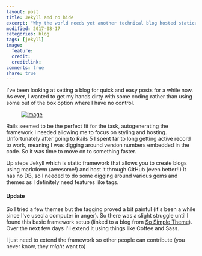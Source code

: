 ```yaml
---
layout: post
title: Jekyll and no hide
excerpt: "Why the world needs yet another technical blog hosted statically through github and generated with Jekyll"
modified: 2017-08-17
categories: blog
tags: [jekyll]
image:
  feature:
  credit:
  creditlink:
comments: true
share: true
---
```


I've been looking at setting a blog for quick and easy posts for a while now. As ever, I wanted to get
my hands dirty with some coding rather than using some out of the box option where I have no control.

<figure>
	<a href="https://jekyllrb.com/img/logo-2x.png"><img src="https://jekyllrb.com/img/logo-2x.png" alt="image"></a>
</figure>

Rails seemed to be the perfect fit for the task, autogenerating the framework I needed allowing me to
focus on styling and hosting. Unfortunately after going to Rails 5 I spent far to long getting active record to work, meaning I was digging around version numbers embedded in the code. So it was time to move on to something faster.

Up steps Jekyll which is static framework that allows you to create blogs using markdown (awesome!) and
host it through GitHub (even better!!)  It has no DB, so I needed to do some digging around various gems and themes as I definitely need
features like tags.

#### Update
<p></p>

So I tried a few themes but the tagging proved a bit painful (it's been a while since I've used a computer in anger). So there was a slight struggle until I found this basic framework setup (linked to a blog from [So Simple Theme](https://github.com/mmistakes/so-simple-theme)). Over the next few days I'll
extend it using things like Coffee and Sass.

I just need to extend the framework so other people can contribute (you never know, they *might* want to)
